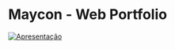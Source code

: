 <h1>Maycon - Web Portfolio</h1>

[![Apresentação](https://i.postimg.cc/gkD0Hd25/image-6-3.png)](https://www.youtube.com/watch?v=qP0b8pcH6g8)

